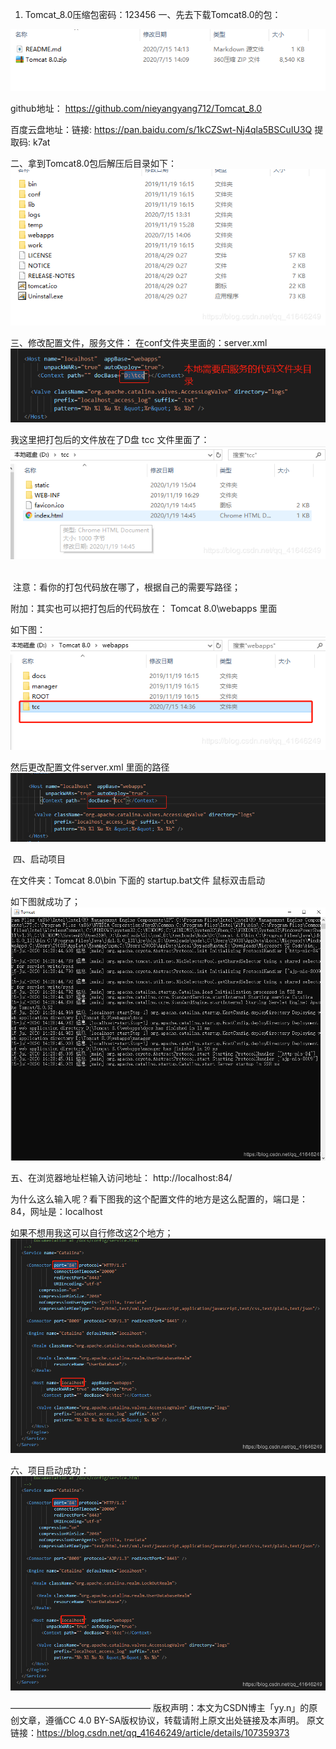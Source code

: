 1. Tomcat_8.0压缩包密码：123456
一、先去下载Tomcat8.0的包：
<img src="./img/1.png">


github地址： https://github.com/nieyangyang712/Tomcat_8.0

百度云盘地址：链接: https://pan.baidu.com/s/1kCZSwt-Nj4qla5BSCuIU3Q 提取码: k7at

二、拿到Tomcat8.0包后解压后目录如下：
<img src="./img/2.png">


三、修改配置文件，服务文件： 在conf文件夹里面的：server.xml
<img src="./img/3.png">


我这里把打包后的文件放在了D盘 tcc 文件里面了：
<img src="./img/4.png">
 

 注意：看你的打包代码放在哪了，根据自己的需要写路径；

附加：其实也可以把打包后的代码放在： Tomcat 8.0\webapps 里面

如下图：
<img src="./img/5.png">


然后更改配置文件server.xml 里面的路径 
<img src="./img/6.png">


 四、启动项目

在文件夹：Tomcat 8.0\bin 下面的 startup.bat文件 鼠标双击启动

如下图就成功了；
<img src="./img/7.png">


五、在浏览器地址栏输入访问地址： http://localhost:84/

为什么这么输入呢？看下图我的这个配置文件的地方是这么配置的，端口是：84，网址是：localhost

如果不想用我这可以自行修改这2个地方； 
<img src="./img/8.png">

六、项目启动成功： 
<img src="./img/8.png">

————————————————
版权声明：本文为CSDN博主「yy.n」的原创文章，遵循CC 4.0 BY-SA版权协议，转载请附上原文出处链接及本声明。
原文链接：https://blog.csdn.net/qq_41646249/article/details/107359373